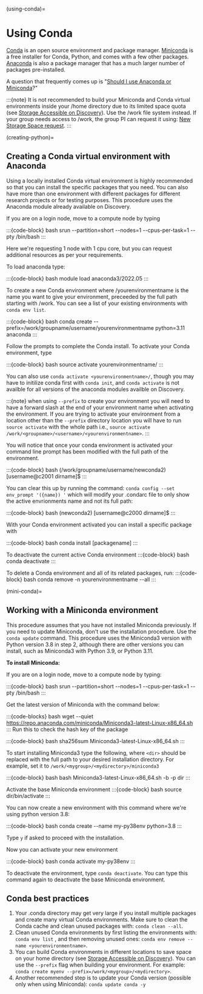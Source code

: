 (using-conda)=

# Using Conda

[Conda] is an open source environment and package manager. [Miniconda] is a free installer for Conda, Python,
and comes with a few other packages. [Anaconda] is also a package manager that has a much larger number of packages pre-installed.

A question that frequently comes up is "[Should I use Anaconda or Miniconda]?"

:::{note}
It is not recommended to build your Miniconda and Conda virtual environments inside your /home directory due to its limited space quota (see [Storage Accessible on Discovery]). Use the /work file system instead. If your group needs access to /work, the group PI can request it using: [New Storage Space request].
:::

(creating-python)=

## Creating a Conda virtual environment with Anaconda

Using a locally installed Conda virtual environment is highly recommended so that you can install the specific packages that you need.
You can also have more than one environment with different packages for different research projects or for testing purposes. This procedure uses the Anaconda module already available on Discovery.

If you are on a login node, move to a compute node by typing

:::{code-block} bash
srun --partition=short --nodes=1 --cpus-per-task=1 --pty /bin/bash
:::

Here we're requesting 1 node with 1 cpu core, but you can request additional resources as per your requirements.

To load anaconda type:

:::{code-block} bash
module load anaconda3/2022.05
:::

To create a new Conda environment where /yourenvironmentname is the name you want to give your environment, preceeded by the full path starting with /work. You can see a list of your existing environments with `conda env list`.

:::{code-block} bash
conda create --prefix=/work/groupname/username/yourenvironmentname python=3.11 anaconda
:::

Follow the prompts to complete the Conda install.
To activate your Conda environment, type

:::{code-block} bash
source activate yourenvironmentname/
:::

You can also use `conda activate <yourenvironmentname>/`, though you may have to initilize conda first with `conda init`, and `conda activate` is not availble for all versions of the anaconda modules availble on Discovery. 

:::{note} when using `--prefix` to create your environment you will need to have a forward slash at the end of your environment name when activating the environment. If you are trying to activate your environment from a location other than the `--prefix` directory location you will have to run `source activate` with the whole path i.e., `source activate /work/<groupname>/<username>/<yourenvironmentname>`.
:::

You will notice that once your conda environment is activated your command line prompt has been modified with the full path of the environment.

:::{code-block} bash
(/work/groupname/username/newconda2) [username@c2001 dirname]$
:::

You can clear this up by running the command: ``conda config --set env_prompt '({name}) '`` which will modify your .condarc file to only show the active envrionments name and not its full path:

:::{code-block} bash
(newconda2) [username@c2000 dirname]$
:::

With your Conda environment activated you can install a specific package with

:::{code-block} bash
conda install [packagename]
:::

To deactivate the current active Conda environment
:::{code-block} bash
conda deactivate
:::

To delete a Conda environment and all of its related packages, run:
:::{code-block} bash
conda remove -n yourenvironmentname --all
:::

(mini-conda)=

## Working with a Miniconda environment

This procedure assumes that you have not installed Miniconda previously. If you need to update Miniconda, don't use the installation procedure. Use the `conda update` command. This procedure uses the Miniconda3 version with Python version 3.8 in step 2, although there are other versions you can install, such as
Miniconda3 with Python 3.9, or Python 3.11. 

**To install Miniconda:**

If you are on a login node, move to a compute node by typing:

:::{code-block} bash
 srun --partition=short --nodes=1 --cpus-per-task=1 --pty /bin/bash
:::

Get the latest version of Miniconda with the command below:

:::{code-blocks} bash
wget --quiet https://repo.anaconda.com/miniconda/Miniconda3-latest-Linux-x86_64.sh
:::
Run this to check the hash key of the package

:::{code-block} bash
sha256sum Miniconda3-latest-Linux-x86_64.sh
:::

To start installing Miniconda3 type the following, where `<dir>` should be replaced with the full path to your desired installation directory. For example, set it to `/work/<mygroup>/<mydirectory>/miniconda3`

:::{code-block} bash
bash Miniconda3-latest-Linux-x86_64.sh -b -p dir
:::

Activate the base Miniconda environment
:::{code-block} bash
source dir/bin/activate
:::

You can now create a new environment with this command where we're using python version 3.8:

:::{code-block} bash 
conda create --name my-py38env python=3.8
:::

Type `y` if asked to proceed with the installation.

Now you can activate your new environment

:::{code-block} bash
conda activate my-py38env
:::

To deactivate the environment, type `conda deactivate`. You can type this command again to deactivate the base Miniconda environment.

## Conda best practices

1. Your .conda directory may get very large if you install multiple packages and create many virtual Conda environments. Make sure to clean the Conda cache and clean unused packages with: `conda clean --all`.
1. Clean unused Conda environments by first listing the environments with: `conda env list` , and then removing unused ones: `conda env remove --name <yourenvironmentname>`.
1. You can build Conda environments in different locations to save space on your home directory (see [Storage Accessible on Discovery]). You can use the `--prefix` flag when building your environment. For example: `conda create myenv --prefix=/work/<mygroup>/<mydirectory>`.
1. Another recommended step is to update your Conda version (possible only when using Miniconda): `conda update conda -y`


[anaconda]: https://docs.anaconda.com
[conda]: https://docs.conda.io/en/latest/
[miniconda]: https://docs.conda.io/en/latest/miniconda.html
[Should I use Anaconda or Miniconda]: https://docs.conda.io/projects/conda/en/latest/user-guide/install/download.html#anaconda-or-miniconda
[Storage Accessible on Discovery]: ../storage/discovery_storage.md
[New Storage Space request]: https://bit.ly/NURC-NewStorage
